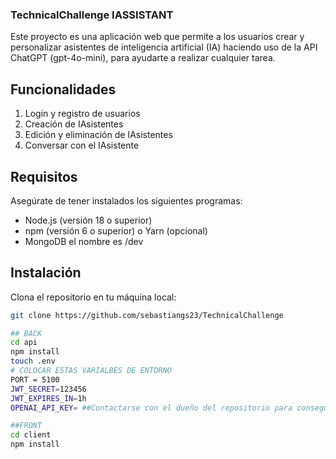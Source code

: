###  TechnicalChallenge IASSISTANT  ###

Este proyecto es una aplicación web que permite a los usuarios crear y personalizar asistentes de inteligencia artificial (IA) haciendo uso de la API ChatGPT (gpt-4o-mini), para ayudarte a realizar cualquier tarea.

## Funcionalidades

1) Login y registro de usuarios
2) Creación de IAsistentes
3) Edición y eliminación de IAsistentes
4) Conversar con el IAsistente

## Requisitos

Asegúrate de tener instalados los siguientes programas:

- Node.js (versión 18 o superior)
- npm (versión 6 o superior) o Yarn (opcional)
- MongoDB el nombre es /dev

## Instalación

Clona el repositorio en tu máquina local:

```bash
git clone https://github.com/sebastiangs23/TechnicalChallenge

## BACK
cd api
npm install
touch .env
# COLOCAR ESTAS VARIALBES DE ENTORNO
PORT = 5100
JWT_SECRET=123456
JWT_EXPIRES_IN=1h
OPENAI_API_KEY= ##Contactarse con el dueño del repositorio para conseguir la api de paga ## 

##FRONT
cd client
npm install
